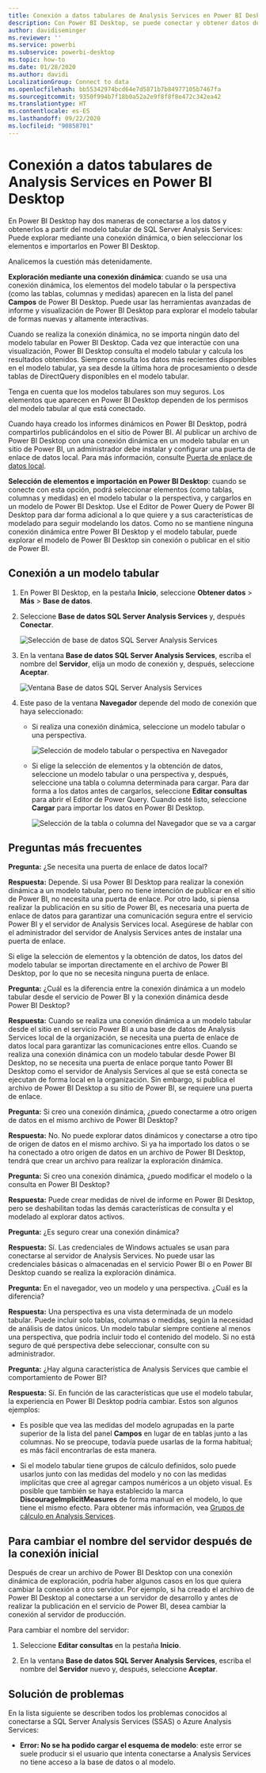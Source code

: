 ```yaml
---
title: Conexión a datos tabulares de Analysis Services en Power BI Desktop
description: Con Power BI Desktop, se puede conectar y obtener datos de los modelos tabulares de SQL Server Analysis Services mediante una conexión activa o la selección de elementos para importar en Power BI Desktop.
author: davidiseminger
ms.reviewer: ''
ms.service: powerbi
ms.subservice: powerbi-desktop
ms.topic: how-to
ms.date: 01/28/2020
ms.author: davidi
LocalizationGroup: Connect to data
ms.openlocfilehash: bb55342974bcd64e7d5871b7b84977105b7467fa
ms.sourcegitcommit: 9350f994b7f18b0a52a2e9f8f8f8e472c342ea42
ms.translationtype: HT
ms.contentlocale: es-ES
ms.lasthandoff: 09/22/2020
ms.locfileid: "90858701"
---
```

# <a name="connect-to-analysis-services-tabular-data-in-power-bi-desktop"></a>Conexión a datos tabulares de Analysis Services en Power BI Desktop
En Power BI Desktop hay dos maneras de conectarse a los datos y obtenerlos a partir del modelo tabular de SQL Server Analysis Services: Puede explorar mediante una conexión dinámica, o bien seleccionar los elementos e importarlos en Power BI Desktop.

Analicemos la cuestión más detenidamente.

**Exploración mediante una conexión dinámica**: cuando se usa una conexión dinámica, los elementos del modelo tabular o la perspectiva (como las tablas, columnas y medidas) aparecen en la lista del panel **Campos** de Power BI Desktop. Puede usar las herramientas avanzadas de informe y visualización de Power BI Desktop para explorar el modelo tabular de formas nuevas y altamente interactivas.

Cuando se realiza la conexión dinámica, no se importa ningún dato del modelo tabular en Power BI Desktop. Cada vez que interactúe con una visualización, Power BI Desktop consulta el modelo tabular y calcula los resultados obtenidos. Siempre consulta los datos más recientes disponibles en el modelo tabular, ya sea desde la última hora de procesamiento o desde tablas de DirectQuery disponibles en el modelo tabular. 

Tenga en cuenta que los modelos tabulares son muy seguros. Los elementos que aparecen en Power BI Desktop dependen de los permisos del modelo tabular al que está conectado.

Cuando haya creado los informes dinámicos en Power BI Desktop, podrá compartirlos publicándolos en el sitio de Power BI. Al publicar un archivo de Power BI Desktop con una conexión dinámica en un modelo tabular en un sitio de Power BI, un administrador debe instalar y configurar una puerta de enlace de datos local. Para más información, consulte [Puerta de enlace de datos local](service-gateway-onprem.md).

**Selección de elementos e importación en Power BI Desktop**: cuando se conecte con esta opción, podrá seleccionar elementos (como tablas, columnas y medidas) en el modelo tabular o la perspectiva, y cargarlos en un modelo de Power BI Desktop. Use el Editor de Power Query de Power BI Desktop para dar forma adicional a lo que quiere y a sus características de modelado para seguir modelando los datos. Como no se mantiene ninguna conexión dinámica entre Power BI Desktop y el modelo tabular, puede explorar el modelo de Power BI Desktop sin conexión o publicar en el sitio de Power BI.

## <a name="to-connect-to-a-tabular-model"></a>Conexión a un modelo tabular
1. En Power BI Desktop, en la pestaña **Inicio**, seleccione **Obtener datos** > **Más** > **Base de datos**.
   
1. Seleccione **Base de datos SQL Server Analysis Services** y, después **Conectar**.
   
   ![Selección de base de datos SQL Server Analysis Services](media/desktop-analysis-services-tabular-data/pbid_sqlas_getdata_as.png)
3. En la ventana **Base de datos SQL Server Analysis Services**, escriba el nombre del **Servidor**, elija un modo de conexión y, después, seleccione **Aceptar**.
   
   ![Ventana Base de datos SQL Server Analysis Services](media/desktop-analysis-services-tabular-data/pbid_sqlas_getdata_as_server.png)
4. Este paso de la ventana **Navegador** depende del modo de conexión que haya seleccionado:

   - Si realiza una conexión dinámica, seleccione un modelo tabular o una perspectiva.
  
      ![Selección de modelo tabular o perspectiva en Navegador](media/desktop-analysis-services-tabular-data/pbid_sqlas_getdata_as_live.png)
   - Si elige la selección de elementos y la obtención de datos, seleccione un modelo tabular o una perspectiva y, después, seleccione una tabla o columna determinada para cargar. Para dar forma a los datos antes de cargarlos, seleccione **Editar consultas** para abrir el Editor de Power Query. Cuando esté listo, seleccione **Cargar** para importar los datos en Power BI Desktop.

      ![Selección de la tabla o columna del Navegador que se va a cargar](media/desktop-analysis-services-tabular-data/pbid_sqlas_getdata_as_select.png)

## <a name="frequently-asked-questions"></a>Preguntas más frecuentes
**Pregunta:** ¿Se necesita una puerta de enlace de datos local?

**Respuesta:** Depende. Si usa Power BI Desktop para realizar la conexión dinámica a un modelo tabular, pero no tiene intención de publicar en el sitio de Power BI, no necesita una puerta de enlace. Por otro lado, si piensa realizar la publicación en su sitio de Power BI, es necesaria una puerta de enlace de datos para garantizar una comunicación segura entre el servicio Power BI y el servidor de Analysis Services local. Asegúrese de hablar con el administrador del servidor de Analysis Services antes de instalar una puerta de enlace.

Si elige la selección de elementos y la obtención de datos, los datos del modelo tabular se importan directamente en el archivo de Power BI Desktop, por lo que no se necesita ninguna puerta de enlace.

**Pregunta:** ¿Cuál es la diferencia entre la conexión dinámica a un modelo tabular desde el servicio de Power BI y la conexión dinámica desde Power BI Desktop?

**Respuesta:** Cuando se realiza una conexión dinámica a un modelo tabular desde el sitio en el servicio Power BI a una base de datos de Analysis Services local de la organización, se necesita una puerta de enlace de datos local para garantizar las comunicaciones entre ellos. Cuando se realiza una conexión dinámica con un modelo tabular desde Power BI Desktop, no se necesita una puerta de enlace porque tanto Power BI Desktop como el servidor de Analysis Services al que se está conecta se ejecutan de forma local en la organización. Sin embargo, si publica el archivo de Power BI Desktop a su sitio de Power BI, se requiere una puerta de enlace.

**Pregunta:** Si creo una conexión dinámica, ¿puedo conectarme a otro origen de datos en el mismo archivo de Power BI Desktop?

**Respuesta:** No. No puede explorar datos dinámicos y conectarse a otro tipo de origen de datos en el mismo archivo. Si ya ha importado los datos o se ha conectado a otro origen de datos en un archivo de Power BI Desktop, tendrá que crear un archivo para realizar la exploración dinámica.

**Pregunta:** Si creo una conexión dinámica, ¿puedo modificar el modelo o la consulta en Power BI Desktop?

**Respuesta:** Puede crear medidas de nivel de informe en Power BI Desktop, pero se deshabilitan todas las demás características de consulta y el modelado al explorar datos activos.

**Pregunta:** ¿Es seguro crear una conexión dinámica?

**Respuesta:** Sí. Las credenciales de Windows actuales se usan para conectarse al servidor de Analysis Services. No puede usar las credenciales básicas o almacenadas en el servicio Power BI o en Power BI Desktop cuando se realiza la exploración dinámica.

**Pregunta:** En el navegador, veo un modelo y una perspectiva. ¿Cuál es la diferencia?

**Respuesta:** Una perspectiva es una vista determinada de un modelo tabular. Puede incluir solo tablas, columnas o medidas, según la necesidad de análisis de datos únicos. Un modelo tabular siempre contiene al menos una perspectiva, que podría incluir todo el contenido del modelo. Si no está seguro de qué perspectiva debe seleccionar, consulte con su administrador.

**Pregunta:** ¿Hay alguna característica de Analysis Services que cambie el comportamiento de Power BI?

**Respuesta:** Sí. En función de las características que use el modelo tabular, la experiencia en Power BI Desktop podría cambiar. Estos son algunos ejemplos:
* Es posible que vea las medidas del modelo agrupadas en la parte superior de la lista del panel **Campos** en lugar de en tablas junto a las columnas. No se preocupe, todavía puede usarlas de la forma habitual; es más fácil encontrarlas de esta manera.

* Si el modelo tabular tiene grupos de cálculo definidos, solo puede usarlos junto con las medidas del modelo y no con las medidas implícitas que cree al agregar campos numéricos a un objeto visual. Es posible que también se haya establecido la marca **DiscourageImplicitMeasures** de forma manual en el modelo, lo que tiene el mismo efecto. Para obtener más información, vea [Grupos de cálculo en Analysis Services](/analysis-services/tabular-models/calculation-groups#benefits).

## <a name="to-change-the-server-name-after-initial-connection"></a>Para cambiar el nombre del servidor después de la conexión inicial
Después de crear un archivo de Power BI Desktop con una conexión dinámica de exploración, podría haber algunos casos en los que quiera cambiar la conexión a otro servidor. Por ejemplo, si ha creado el archivo de Power BI Desktop al conectarse a un servidor de desarrollo y antes de realizar la publicación en el servicio de Power BI, desea cambiar la conexión al servidor de producción.

Para cambiar el nombre del servidor:

1. Seleccione **Editar consultas** en la pestaña **Inicio**.

2. En la ventana **Base de datos SQL Server Analysis Services**, escriba el nombre del **Servidor** nuevo y, después, seleccione **Aceptar**.

   
## <a name="troubleshooting"></a>Solución de problemas 
En la lista siguiente se describen todos los problemas conocidos al conectarse a SQL Server Analysis Services (SSAS) o Azure Analysis Services: 

* **Error: No se ha podido cargar el esquema de modelo**: este error se suele producir si el usuario que intenta conectarse a Analysis Services no tiene acceso a la base de datos o al modelo.